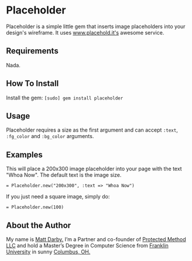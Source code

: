 Placeholder
===========
Placeholder is a simple little gem that inserts image placeholders into your design's wireframe. It uses www.placehold.it's awesome service.

Requirements
------------
Nada.

How To Install
--------------
Install the gem: `[sudo] gem install placeholder`

Usage
-----
Placeholder requires a size as the first argument and can accept `:text`, `:fg_color` and `:bg_color` arguments.

Examples
--------
This will place a 200x300 image placeholder into your page with the text "Whoa Now". The default text is the image size.

`= Placeholder.new("200x300", :text => "Whoa Now")`

If you just need a square image, simply do:

`= Placeholder.new(100)`

About the Author
----------------
My name is [Matt Darby.](http://matt-darby.com) I’m a Partner and co-founder of [Protected Method LLC](http://www.protectedmethod.com) and hold a Master’s Degree in Computer Science from [Franklin University](http://www.franklin.edu) in sunny [Columbus, OH.](http://en.wikipedia.org/wiki/Columbus,_Ohio)